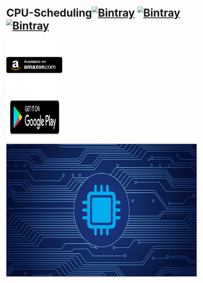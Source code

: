 # CPU-Scheduling[![Bintray](https://img.shields.io/twitter/url?label=Follow&style=social&url=https%3A%2F%2Ftwitter.com%2FAryanDokania)](https://bintray.com/blocke/releases/scalajack) [![Bintray](https://img.shields.io/github/followers/imaryandokania?style=social)](https://bintray.com/blocke/releases/scalajack) [![Bintray](https://img.shields.io/github/license/imaryandokania/VITgram)](https://bintray.com/blocke/releases/scalajack)  
<div class="row">
  <div class="column">
           <a herf="https://play.google.com/store/apps/details?id=com.adcreations.shorttermscheduling&fbclid=IwAR1wO1vSRGlTIxFgpkorBVpzavhFOfa-61UpNbJ00rujtqc4mUCQXWN9LAE">
   <img src='https://github.com/imaryandokania/CPU-Scheduling/blob/master/512x512.png' alt='linkedin' width="148" height="135"></a>
  </div>
  <div class="column">
           <a herf="https://play.google.com/store/apps/details?id=com.adcreations.shorttermscheduling&fbclid=IwAR1wO1vSRGlTIxFgpkorBVpzavhFOfa-61UpNbJ00rujtqc4mUCQXWN9LAE">
    <img src='https://github.com/imaryandokania/CPU-Scheduling/blob/master/en_get.svg' alt='linkedin'  width='150' height='135'></a?
  </div>
 
 

 <img src="https://github.com/imaryandokania/CPU-Scheduling/blob/master/004857-Blogheader-CPU-Monitoring.jpg" height="350" width="2000">


